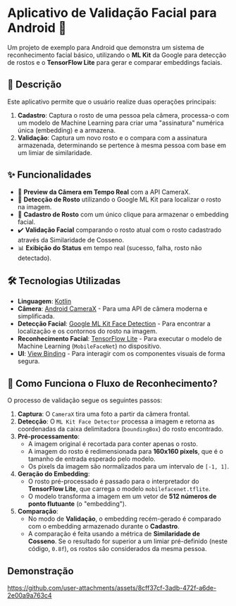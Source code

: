 # Aplicativo de Validação Facial para Android 🤖

Um projeto de exemplo para Android que demonstra um sistema de reconhecimento facial básico, utilizando o **ML Kit** da Google para detecção de rostos e o **TensorFlow Lite** para gerar e comparar embeddings faciais.

## 📜 Descrição

Este aplicativo permite que o usuário realize duas operações principais:
1.  **Cadastro**: Captura o rosto de uma pessoa pela câmera, processa-o com um modelo de Machine Learning para criar uma "assinatura" numérica única (embedding) e a armazena.
2.  **Validação**: Captura um novo rosto e o compara com a assinatura armazenada, determinando se pertence à mesma pessoa com base em um limiar de similaridade.

## ✨ Funcionalidades

* 📸 **Preview da Câmera em Tempo Real** com a API CameraX.
* 🧐 **Detecção de Rosto** utilizando o Google ML Kit para localizar o rosto na imagem.
* 👤 **Cadastro de Rosto** com um único clique para armazenar o embedding facial.
* ✔️ **Validação Facial** comparando o rosto atual com o rosto cadastrado através da Similaridade de Cosseno.
* 📊 **Exibição do Status** em tempo real (sucesso, falha, rosto não detectado).

## 🛠️ Tecnologias Utilizadas

* **Linguagem**: [Kotlin](https://kotlinlang.org/)
* **Câmera**: [Android CameraX](https://developer.android.com/training/camerax) - Para uma API de câmera moderna e simplificada.
* **Detecção Facial**: [Google ML Kit Face Detection](https://developers.google.com/ml-kit/vision/face-detection) - Para encontrar a localização e os contornos do rosto na imagem.
* **Reconhecimento Facial**: [TensorFlow Lite](https://www.tensorflow.org/lite) - Para executar o modelo de Machine Learning (`MobileFaceNet`) no dispositivo.
* **UI**: [View Binding](https://developer.android.com/topic/libraries/view-binding) - Para interagir com os componentes visuais de forma segura.

## 🧠 Como Funciona o Fluxo de Reconhecimento?

O processo de validação segue os seguintes passos:

1.  **Captura**: O `CameraX` tira uma foto a partir da câmera frontal.
2.  **Detecção**: O `ML Kit Face Detector` processa a imagem e retorna as coordenadas da caixa delimitadora (`boundingBox`) do rosto encontrado.
3.  **Pré-processamento**:
    * A imagem original é recortada para conter apenas o rosto.
    * A imagem do rosto é redimensionada para **160x160 pixels**, que é o tamanho de entrada esperado pelo modelo.
    * Os pixels da imagem são normalizados para um intervalo de `[-1, 1]`.
4.  **Geração do Embedding**:
    * O rosto pré-processado é passado para o interpretador do **TensorFlow Lite**, que carrega o modelo `mobilefacenet.tflite`.
    * O modelo transforma a imagem em um vetor de **512 números de ponto flutuante** (o "embedding").
5.  **Comparação**:
    * No modo de **Validação**, o embedding recém-gerado é comparado com o embedding armazenado durante o **Cadastro**.
    * A comparação é feita usando a métrica de **Similaridade de Cosseno**. Se o resultado for superior a um limiar pré-definido (neste código, `0.8f`), os rostos são considerados da mesma pessoa.

## Demonstração

https://github.com/user-attachments/assets/8cff37cf-3adb-472f-a6de-2e00a9a763c4


